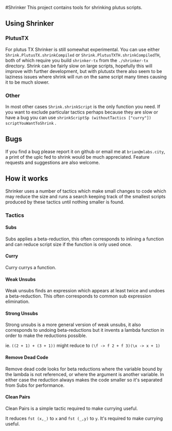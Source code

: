 #Shrinker
This project contains tools for shrinking plutus scripts.

## Using Shrinker

### PlutusTX

For plutus TX Shrinker is still somewhat experimental. You can use either `Shrink.PlutusTX.shrinkCompiled` or `Shrink.PlutusTXTH.shrinkCompiledTH`, both of which require you build `shrinker-tx` from the `./shrinker-tx` directory. Shrink can be fairly slow on large scripts, hopefully this will improve with further development, but with plutustx there also seem to be laziness issues where shrink will run on the same script many times causing it to be much slower.

### Other

In most other cases `Shrink.shrinkScript` is the only function you need. If you want to exclude particular tactics perhaps because they are slow or have a bug you can use `shrinkScriptSp (withoutTactics ["curry"]) scriptYouWantToShrink` . 

## Bugs

If you find a bug please report it on github or email me at `brian@mlabs.city`, a print of the uplc fed to shrink would be much appreciated. Feature requests and suggestions are also welcome. 

## How it works

Shrinker uses a number of tactics which make small changes to code which may reduce the size and runs a search keeping track of the smallest scripts produced by these tactics until nothing smaller is found.

### Tactics

#### Subs

Subs applies a beta-reduction, this often corresponds to inlining a function and can reduce script size if the function is only used once.

#### Curry

Curry currys a function.

#### Weak Unsubs

Weak unsubs finds an expression which appears at least twice and undoes a beta-reduction. This often corresponds to common sub expression elimination. 

#### Strong Unsubs

Strong unsubs is a more general version of weak unsubs, it also corresponds to undoing beta-reductions but it invents a lambda function in order to make the reductions possible.

ie. `((2 + 1) + (3 + 1))` might reduce to `(\f -> f 2 + f 3)(\x -> x + 1)` 

#### Remove Dead Code

Remove dead code looks for beta reductions where the variable bound by the lambda is not referenced, or where the argument is another variable. In either case the reduction always makes the code smaller so it's separated from Subs for performance. 

#### Clean Pairs

Clean Pairs is a simple tactic required to make currying useful.

It reduces `fst (x,_)` to `x` and `fst (_,y)` to `y`. It's required to make currying useful.

